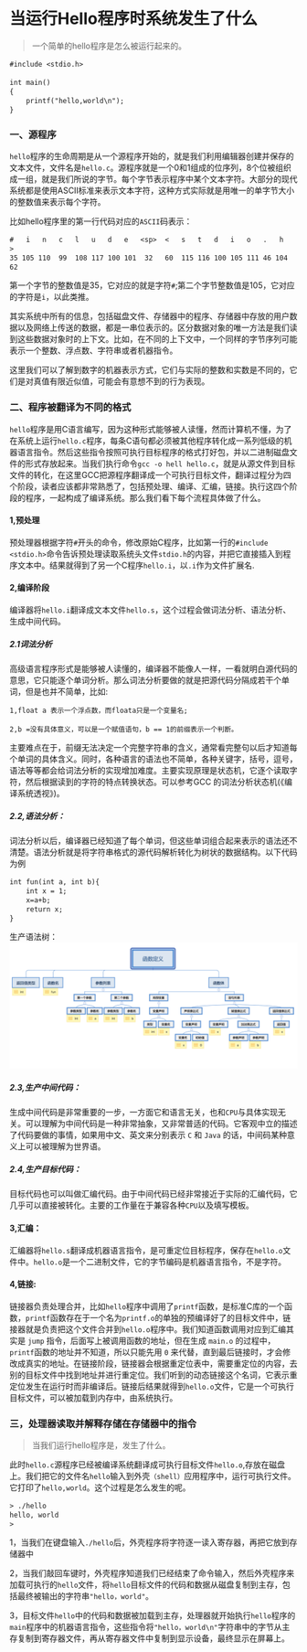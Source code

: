 # 当运行Hello程序时系统发生了什么

> 一个简单的hello程序是怎么被运行起来的。


```
#include <stdio.h>

int main()
{
    printf("hello,world\n");
}
```

### 一、源程序
`hello`程序的生命周期是从一个源程序开始的，就是我们利用编辑器创建并保存的文本文件，文件名是`hello.c`。源程序就是一个0和1组成的位序列，8个位被组织成一组，就是我们所说的字节。每个字节表示程序中某个文本字符。大部分的现代系统都是使用ASCII标准来表示文本字符，这种方式实际就是用唯一的单字节大小的整数值来表示每个字符。

比如hello程序里的第一行代码对应的`ASCII`码表示：
    
```
#   i   n   c   l   u   d   e   <sp>  <   s   t   d   i   o   .   h   >
35 105 110  99  108 117 100 101  32   60  115 116 100 105 111 46 104 62   

```
    
第一个字节的整数值是35，它对应的就是字符`#`;第二个字节整数值是105，它对应的字符是`i`，以此类推。

其实系统中所有的信息，包括磁盘文件、存储器中的程序、存储器中存放的用户数据以及网络上传送的数据，都是一串位表示的。区分数据对象的唯一方法是我们读到这些数据对象时的上下文。比如，在不同的上下文中，一个同样的字节序列可能表示一个整数、浮点数、字符串或者机器指令。

这里我们可以了解到数字的机器表示方式，它们与实际的整数和实数是不同的，它们是对真值有限近似值，可能会有意想不到的行为表现。

### 二、程序被翻译为不同的格式

`hello`程序是用C语言编写，因为这种形式能够被人读懂，然而计算机不懂，为了在系统上运行`hello.c`程序，每条C语句都必须被其他程序转化成一系列低级的机器语言指令。然后这些指令按照可执行目标程序的格式打好包，并以二进制磁盘文件的形式存放起来。当我们执行命令`gcc -o hell hello.c`，就是从源文件到目标文件的转化，在这里GCC把源程序翻译成一个可执行目标文件，翻译过程分为四个阶段，读者应该都非常熟悉了，包括预处理、编译、汇编，链接。执行这四个阶段的程序，一起构成了编译系统。那么我们看下每个流程具体做了什么。

#### 1,预处理
预处理器根据字符`#`开头的命令，修改原始C程序，比如第一行的`#include <stdio.h>`命令告诉预处理读取系统头文件`stdio.h`的内容，并把它直接插入到程序文本中。结果就得到了另一个C程序`hello.i`，以`.i`作为文件扩展名.

#### 2,编译阶段
编译器将`hello.i`翻译成文本文件`hello.s`，这个过程会做词法分析、语法分析、生成中间代码。
##### 2.1词法分析
高级语言程序形式是能够被人读懂的，编译器不能像人一样，一看就明白源代码的意思，它只能逐个单词分析。那么词法分析要做的就是把源代码分隔成若干个单词，但是也并不简单，比如:

```
1,float a 表示一个浮点数，而floata只是一个变量名;

2,b =没有具体意义，可以是一个赋值语句，b == 1的前缀表示一个判断。

```
主要难点在于，前缀无法决定一个完整字符串的含义，通常看完整句以后才知道每个单词的具体含义。同时，各种语言的语法也不简单，各种关键字，括号，逗号，语法等等都会给词法分析的实现增加难度。主要实现原理是状态机，它逐个读取字符，然后根据读到的字符的特点转换状态。可以参考GCC 的词法分析状态机(《编译系统透视》)。


##### 2.2,语法分析：
词法分析以后，编译器已经知道了每个单词，但这些单词组合起来表示的语法还不清楚。语法分析就是将字符串格式的源代码解析转化为树状的数据结构。以下代码为例

```
int fun(int a, int b){
    int x = 1;
    x=a+b;
    return x;
}
```
生产语法树：
<img src="./resource/hello/1.1.png" alt="图1.1" title="图1.1" width="700"/>

##### 2.3,生产中间代码：

生成中间代码是非常重要的一步，一方面它和语言无关，也和`CPU`与具体实现无关。可以理解为中间代码是一种非常抽象，又非常普适的代码。它客观中立的描述了代码要做的事情，如果用中文、英文来分别表示 `C` 和 `Java` 的话，中间码某种意义上可以被理解为世界语。

##### 2.4,生产目标代码：
目标代码也可以叫做汇编代码。由于中间代码已经非常接近于实际的汇编代码，它几乎可以直接被转化。主要的工作量在于兼容各种`CPU`以及填写模板。

#### 3,汇编：
汇编器将`hello.s`翻译成机器语言指令，是可重定位目标程序，保存在`hello.o`文件中。`hello.o`是一个二进制文件，它的字节编码是机器语言指令，不是字符。

#### 4,链接:
链接器负责处理合并，比如`hello`程序中调用了`printf`函数，是标准C库的一个函数，`printf`函数存在于一个名为`printf.o`的单独的预编译好了的目标文件中，链接器就是负责把这个文件合并到`hello.o`程序中。我们知道函数调用对应到汇编其实是 `jump` 指令，后面写上被调用函数的地址，但在生成 `main.o` 的过程中，`printf`函数的地址并不知道，所以只能先用 `0` 来代替，直到最后链接时，才会修改成真实的地址。在链接阶段，链接器会根据重定位表中，需要重定位的内容，去别的目标文件中找到地址并进行重定位。我们听到的动态链接这个名词，它表示重定位发生在运行时而非编译后。链接后结果就得到`hello.o`文件，它是一个可执行目标文件，可以被加载到内存中，由系统执行。

### 三，处理器读取并解释存储在存储器中的指令
>当我们运行hello程序是，发生了什么。

此时`hello.c`源程序已经被编译系统翻译成可执行目标文件`hello.o`,存放在磁盘上。我们把它的文件名`hello`输入到外壳`（shell）`应用程序中，运行可执行文件。它打印了`hello,world`。这个过程是怎么发生的呢。

```
> ./hello
hello, world
> 
```
1，当我们在键盘输入`./hello`后，外壳程序将字符逐一读入寄存器，再把它放到存储器中

2，当我们敲回车键时，外壳程序知道我们已经结束了命令输入，然后外壳程序来加载可执行的`hello`文件，将`hello`目标文件的代码和数据从磁盘复制到主存，包括最终被输出的字符串`"hello，world"`。

3，目标文件`hello`中的代码和数据被加载到主存，处理器就开始执行`hello`程序的`main`程序中的机器语言指令，这些指令将`"hello，world\n"`字符串中的字节从主存复制到寄存器文件，再从寄存器文件中复制到显示设备，最终显示在屏幕上。